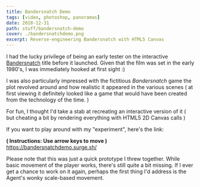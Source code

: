 ```yaml
---
title: Bandersnatch Demo
tags: [video, photoshop, panoramas]
date: 2018-12-31
path: stuff/bandersnatch-demo
cover: ./bandersnatchdemo.png
excerpt: Reverse-engineering Bandersnatch with HTML5 Canvas
---
```


I had the lucky privilege of being an early tester on the interactive [Bandersnatch](https://www.netflix.com/watch/80988062) title before it launched. Given that the film was set in the early 1980's, I was immediately hooked at first sight :)

I was also particularly impressed with the fictitious _Bandersnatch_ game the plot revolved around and how realistic it appeared in the various scenes ( at first viewing it definitely looked like a game that would have been created from the technology of the time. )

For fun, I thought I'd take a stab at recreating an interactive version of it ( but cheating a bit by rendering everything with HTML5 2D Canvas calls )

If you want to play around with my "experiment", here's the link:

**( Instructions: Use arrow keys to move )**
<br/>
https://bandersnatchdemo.surge.sh/

Please note that this was just a quick prototype I threw together. While basic movement of the player works, there's still quite a bit missing.
If I ever get a chance to work on it again, perhaps the first thing I'd address is the Agent's wonky scale-based movement.

<br/>
